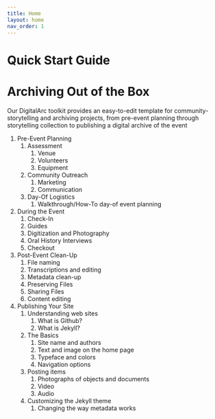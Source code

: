 ```yaml
---
title: Home
layout: home
nav_order: 1
---
```


# Quick Start Guide

# Archiving Out of the Box

Our DigitalArc toolkit provides an easy-to-edit template for community-storytelling and archiving projects, from pre-event planning through storytelling collection to publishing a digital archive of the event

1. Pre-Event Planning
	1. Assessment
		1. Venue
		1. Volunteers
		1. Equipment
	1. Community Outreach
		1. Marketing
		1. Communication
	1. Day-Of Logistics
		1. Walkthrough/How-To day-of event planning
1. During the Event
	1. Check-In
	1. Guides
	1. Digitization and Photography
	1. Oral History Interviews
	1. Checkout
1. Post-Event Clean-Up
	1. File naming
	1. Transcriptions and editing
	1. Metadata clean-up
	1. Preserving Files
	1. Sharing Files
	1. Content editing
1. Publishing Your Site
	1. Understanding web sites
		1. What is Github?
		1. What is Jekyll?
	1. The Basics 
		1. Site name and authors
		1. Text and image on the home page
		1. Typeface and colors
		1. Navigation options
	1. Posting items
		1. Photographs of objects and documents
		1. Video
		1. Audio
	1. Customizing the Jekyll theme
		1. Changing the way metadata works
		